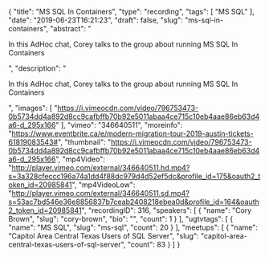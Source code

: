 {
  "title": "MS SQL In Containers",
  "type": "recording",
  "tags": [
    "MS SQL"
  ],
  "date": "2019-06-23T16:21:23",
  "draft": false,
  "slug": "ms-sql-in-containers",
  "abstract": "<p>In this AdHoc chat, Corey talks to the group about running MS SQL In Containers</p>",
  "description": "<p>In this AdHoc chat, Corey talks to the group about running MS SQL In Containers</p>",
  "images": [
    "https://i.vimeocdn.com/video/796753473-0b5734dd4a892d8cc9cafbffb70b92e5011abaa4ce715c10eb4aae86eb63d4a6-d_295x166"
  ],
  "vimeo": "346640511",
  "moreinfo": "https://www.eventbrite.ca/e/modern-migration-tour-2019-austin-tickets-61819083543#",
  "thumbnail": "https://i.vimeocdn.com/video/796753473-0b5734dd4a892d8cc9cafbffb70b92e5011abaa4ce715c10eb4aae86eb63d4a6-d_295x166",
  "mp4Video": "http://player.vimeo.com/external/346640511.hd.mp4?s=3a328cfeccc196a74a1dd4f88dc979d4d52ef5dc&profile_id=175&oauth2_token_id=20985841",
  "mp4VideoLow": "http://player.vimeo.com/external/346640511.sd.mp4?s=53ac7bd546e36e8856837b7ceab2408218ebea0d&profile_id=164&oauth2_token_id=20985841",
  "recordingID": 316,
  "speakers": [
    {
      "name": "Cory Brown",
      "slug": "cory-brown",
      "bio": "",
      "count": 1
    }
  ],
  "ugtvtags": [
    {
      "name": "MS SQL",
      "slug": "ms-sql",
      "count": 20
    }
  ],
  "meetups": [
    {
      "name": "Capitol Area Central Texas Users of SQL Server",
      "slug": "capitol-area-central-texas-users-of-sql-server",
      "count": 83
    }
  ]
}
